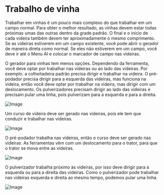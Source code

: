 # Trabalho de vinha


Trabalhar em vinhas é um pouco mais complexo do que trabalhar em um campo normal.
Para obter o melhor resultado, as vinhas devem estar todas próximas umas das outras dentro da grade padrão.
O final e o início de cada videira também devem ter aproximadamente o mesmo comprimento.
Se as videiras estiverem em um campo existente, você pode abrir o gerador de maneira direta como normal.
Se eles não estiverem em um campo, você deve ir até o Menu AI e colocar o marcador de campo nas videiras.



O gerador para vinhas tem menos opções.
Dependendo da ferramenta, você deve optar por trabalhar nas videiras ou ao lado das videiras.
Por exemplo. a colheitadeira padrão precisa dirigir e trabalhar na videira.
      O pré-podador precisa dirigir para a esquerda das videiras, mas funciona na videira, então você deve optar por trabalhar na videira, mas dirigir com um deslocamento.
      Os pulverizadores precisam dirigir ao lado das videiras e precisam pular uma linha, pois pulverizam para a esquerda e para a direita.


![Image](/home/runner/work/CourseplayHelp/CourseplayHelp/translation_data/vineworkgen_0_0_765_510.png)


Um curso de videira deve ser gerado nas videiras, pois ele tem que conduzir e trabalhar nas videiras.


![Image](/home/runner/work/CourseplayHelp/CourseplayHelp/translation_data/vineworkharvest_0_0_765_510.png)


O pré-podador trabalha nas videiras, então o curso deve ser gerado nas videiras.
As ferramentas vêm com um deslocamento para o trator, para que o trator se mova entre as videiras.


![Image](/home/runner/work/CourseplayHelp/CourseplayHelp/translation_data/vineworkpruner_0_0_765_510.png)


O pulverizador trabalha próximo às videiras, por isso deve dirigir para a esquerda ou para a direita das videiras.
Como o pulverizador pode trabalhar nas videiras esquerda e direita ao mesmo tempo, podemos pular uma linha.


![Image](/home/runner/work/CourseplayHelp/CourseplayHelp/translation_data/vineworkspray_0_0_765_510.png)

